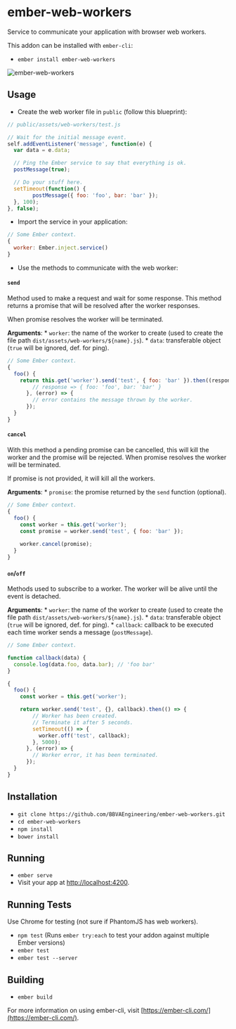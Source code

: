 # ember-web-workers

Service to communicate your application with browser web workers.

This addon can be installed with `ember-cli`:

* `ember install ember-web-workers`

![ember-web-workers](http://i.imgur.com/VVOmiQE.gif)

## Usage

* Create the web worker file in `public` (follow this blueprint):

```javascript
// public/assets/web-workers/test.js

// Wait for the initial message event.
self.addEventListener('message', function(e) {
  var data = e.data;

  // Ping the Ember service to say that everything is ok.
  postMessage(true);

  // Do your stuff here.
  setTimeout(function() {
    	postMessage({ foo: 'foo', bar: 'bar' });
  }, 100);
}, false);
```

* Import the service in your application:

```javascript
// Some Ember context.
{
  worker: Ember.inject.service()
}
```

* Use the methods to communicate with the web worker:

#### `send`

Method used to make a request and wait for some response. This method
returns a promise that will be resolved after the worker responses.

When promise resolves the worker will be terminated.

**Arguments**:
    * `worker`: the name of the worker to create (used to create the file path `dist/assets/web-workers/${name}.js`).
    * `data`: transferable object (`true` will be ignored, def. for ping).

```javascript
// Some Ember context.
{
  foo() {
    return this.get('worker').send('test', { foo: 'bar' }).then((response) => {
        // response => { foo: 'foo', bar: 'bar' }
      }, (error) => {
        // error contains the message thrown by the worker.
      });
  }
}
```

#### `cancel`

With this method a pending promise can be cancelled, this will kill the worker and the promise will be rejected.
When promise resolves the worker will be terminated.

If promise is not provided, it will kill all the workers.

**Arguments**:
    * `promise`: the promise returned by the `send` function (optional).

```javascript
// Some Ember context.
{
  foo() {
    const worker = this.get('worker');
    const promise = worker.send('test', { foo: 'bar' });
    
    worker.cancel(promise);
  }
}
```

#### `on`/`off`

Methods used to subscribe to a worker.
The worker will be alive until the event is detached.

**Arguments**:
    * `worker`: the name of the worker to create (used to create the file path `dist/assets/web-workers/${name}.js`).
    * `data`: transferable object (`true` will be ignored, def. for ping).
    * `callback`: callback to be executed each time worker sends a message (`postMessage`).

```javascript
// Some Ember context.

function callback(data) {
  console.log(data.foo, data.bar); // 'foo bar'
}

{
  foo() {
    const worker = this.get('worker');

    return worker.send('test', {}, callback).then(() => {
        // Worker has been created.
        // Terminate it after 5 seconds.
        setTimeout(() => {
          worker.off('test', callback);
        }, 5000);
      }, (error) => {
        // Worker error, it has been terminated.
      });
  }
}
```

## Installation

* `git clone https://github.com/BBVAEngineering/ember-web-workers.git`
* `cd ember-web-workers`
* `npm install`
* `bower install`

## Running

* `ember serve`
* Visit your app at [http://localhost:4200](http://localhost:4200).

## Running Tests

Use Chrome for testing (not sure if PhantomJS has web workers).

* `npm test` (Runs `ember try:each` to test your addon against multiple Ember versions)
* `ember test`
* `ember test --server`

## Building

* `ember build`

For more information on using ember-cli, visit [https://ember-cli.com/](https://ember-cli.com/).
